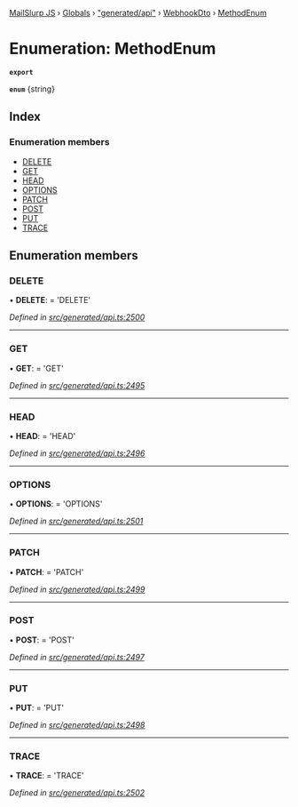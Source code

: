 [MailSlurp JS](../README.md) › [Globals](../globals.md) › ["generated/api"](../modules/_generated_api_.md) › [WebhookDto](../modules/_generated_api_.webhookdto.md) › [MethodEnum](_generated_api_.webhookdto.methodenum.md)

# Enumeration: MethodEnum

**`export`** 

**`enum`** {string}

## Index

### Enumeration members

* [DELETE](_generated_api_.webhookdto.methodenum.md#delete)
* [GET](_generated_api_.webhookdto.methodenum.md#get)
* [HEAD](_generated_api_.webhookdto.methodenum.md#head)
* [OPTIONS](_generated_api_.webhookdto.methodenum.md#options)
* [PATCH](_generated_api_.webhookdto.methodenum.md#patch)
* [POST](_generated_api_.webhookdto.methodenum.md#post)
* [PUT](_generated_api_.webhookdto.methodenum.md#put)
* [TRACE](_generated_api_.webhookdto.methodenum.md#trace)

## Enumeration members

###  DELETE

• **DELETE**: =  <any>'DELETE'

*Defined in [src/generated/api.ts:2500](https://github.com/mailslurp/mailslurp-client-ts-js/blob/26ccbd6/src/generated/api.ts#L2500)*

___

###  GET

• **GET**: =  <any>'GET'

*Defined in [src/generated/api.ts:2495](https://github.com/mailslurp/mailslurp-client-ts-js/blob/26ccbd6/src/generated/api.ts#L2495)*

___

###  HEAD

• **HEAD**: =  <any>'HEAD'

*Defined in [src/generated/api.ts:2496](https://github.com/mailslurp/mailslurp-client-ts-js/blob/26ccbd6/src/generated/api.ts#L2496)*

___

###  OPTIONS

• **OPTIONS**: =  <any>'OPTIONS'

*Defined in [src/generated/api.ts:2501](https://github.com/mailslurp/mailslurp-client-ts-js/blob/26ccbd6/src/generated/api.ts#L2501)*

___

###  PATCH

• **PATCH**: =  <any>'PATCH'

*Defined in [src/generated/api.ts:2499](https://github.com/mailslurp/mailslurp-client-ts-js/blob/26ccbd6/src/generated/api.ts#L2499)*

___

###  POST

• **POST**: =  <any>'POST'

*Defined in [src/generated/api.ts:2497](https://github.com/mailslurp/mailslurp-client-ts-js/blob/26ccbd6/src/generated/api.ts#L2497)*

___

###  PUT

• **PUT**: =  <any>'PUT'

*Defined in [src/generated/api.ts:2498](https://github.com/mailslurp/mailslurp-client-ts-js/blob/26ccbd6/src/generated/api.ts#L2498)*

___

###  TRACE

• **TRACE**: =  <any>'TRACE'

*Defined in [src/generated/api.ts:2502](https://github.com/mailslurp/mailslurp-client-ts-js/blob/26ccbd6/src/generated/api.ts#L2502)*

